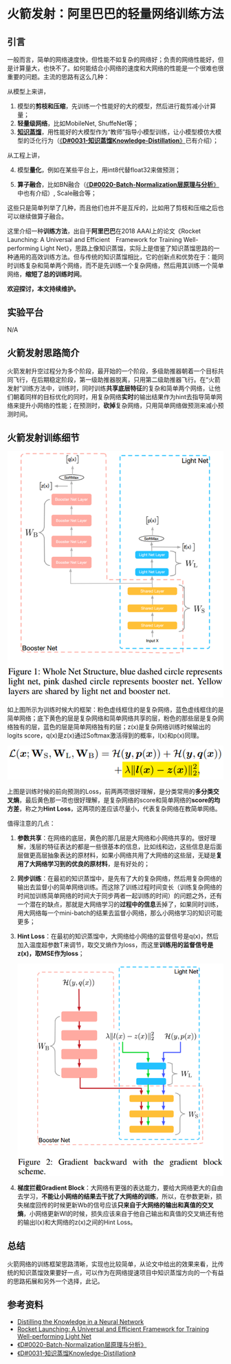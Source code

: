 #                                 火箭发射：阿里巴巴的轻量网络训练方法

## 引言

一般而言，简单的网络速度快，但性能不如复杂的网络好；负责的网络性能好，但是计算量大，也快不了。如何能结合小网络的速度和大网络的性能是一个很难也很重要的问题。主流的思路有这么几种：

从模型上来讲，

1. 模型的**剪枝和压缩**，先训练一个性能好的大的模型，然后进行裁剪减小计算量；
2. **轻量级网络**，比如MobileNet, ShuffeNet等；
3. [**知识蒸馏**](https://arxiv.org/abs/1503.02531)，用性能好的大模型作为“教师”指导小模型训练，让小模型模仿大模型的泛化行为（[《**D#0031-知识蒸馏Knowledge-Distillation**》](https://github.com/Captain1986/CaptainBlackboard/blob/master/D%230031-%E7%9F%A5%E8%AF%86%E8%92%B8%E9%A6%8FKnowledge-Distillation/D%230031.md)已有介绍）；

从工程上讲，

4. 模型**量化**，例如在某些平台上，用int8代替float32来做预测；

5. **算子融合**，比如BN融合（[《**D#0020-Batch-Normalization层原理与分析**》](https://github.com/Captain1986/CaptainBlackboard/blob/master/D%230020-Batch-Normalization%E5%B1%82%E5%8E%9F%E7%90%86%E4%B8%8E%E5%88%86%E6%9E%90/D%230020.md)中也有介绍）, Scale融合等；

这些只是简单列举了几种，而且他们也并不是互斥的，比如用了剪枝和压缩之后也可以继续做算子融合。

这里介绍一种**训练方法**，出自于**阿里巴巴**在2018 AAAI上的论文《Rocket Launching: A Universal and Efficient　Framework for Training Well-performing Light Net》，思路上像知识蒸馏，实际上是借鉴了知识蒸馏思路的一种通用的高效训练方法。但与传统的知识蒸馏相比，它的创新点和优势在于：能同时训练复杂和简单两个网络，而不是先训练一个复杂网络，然后用其训练一个简单网络，**缩短了总的训练时间**。

**欢迎探讨，本文持续维护。**

## 实验平台

N/A

## 火箭发射思路简介

火箭发射升空过程分为多个阶段，最开始的一个阶段，多级助推器朝着一个目标共同飞行，在后期稳定阶段，第一级助推器脱离，只用第二级助推器飞行。在“火箭发射”训练方法中，训练时，同时训练**共享底层特征**的复杂和简单两个网络，让他们朝着同样的目标优化的同时，用复杂网络**实时**的输出结果作为hint去指导简单网络来提升小网络的性能；在预测时，**砍掉**复杂网络，只用简单网络做预测来减小预测时间。

## 火箭发射训练细节

![](images/210322.png)

如上图所示为训练时候大的框架：粉色虚线框住的是复杂网络，蓝色虚线框住的是简单网络；底下黄色的层是复杂网络和简单网络共享的层，粉色的那些层是复杂网络独有的层，蓝色的层是简单网络独有的层；z(x)是复杂网络训练时候输出的logits score，q(x)是z(x)通过Softmax激活得到的概率，l(x)和p(x)同理。

![](images/211148.png)

上图是训练时候的前向预测的Loss，前两两项很好理解，是分类常用的**多分类交叉熵**，最后黄色那一项也很好理解，是复杂网络的score和简单网络的**score的均方差**，称之为**Hint Loss**，这两项的差应该尽量小，代表复杂网络在教简单网络。

值得注意的几点：

1. **参数共享**：在网络的底层，黄色的那几层是大网络和小网络共享的。很好理解，浅层的特征表达的都是一些很基本的信息，比如线和边，这些信息是后面层做更高层抽象表达的原材料，如果小网络共用了大网络的这些层，无疑是**复用了大网络学习到的优良的原材料**，是有好处的；

2. **同步训练**：在最初的知识蒸馏中，是先有了大的复杂网络，然后用复杂网络的输出去监督小的简单网络训练。而这除了训练过程时间变长（训练复杂网络的时间加训练简单网络的时间大于同步两者一起训练的时间）的问题之外，还有一个潜在的缺点，那就是大网络学习的**过程中的信息**丢掉了，如果同时训练，用大网络每一个mini-batch的结果去监督小网络，那么小网络学习的知识可能更多；

3. **Hint Loss**：在最初的知识蒸馏中，大网络给小网络的监督信号是q(x)，然后加入温度超参数T来调节，取交叉熵作为loss，而这里**训练用的监督信号是z(x)，取MSE作为loss**；

   ![](images/213237.png)

4. **梯度拦截Gradient Block**：大网络有更强的表达能力，要给大网络更大的自由去学习，**不能让小网络的结果去干扰了大网络的训练**，所以，在参数更新，损失梯度回传的时候更新Wb的信号应该**只来自于大网络的输出和真值的交叉熵**，小网络更新Wl的时候，损失应该来自于他自己输出和真值的交叉熵还有他的输出l(x)和大网络的z(x)之间的Hint Loss。

## 总结

火箭网络的训练框架思路清晰，实现也比较简单，从论文中给出的效果来看，比传统的知识蒸馏效果要好一点，可以作为在网络提速项目中知识蒸馏方向的一个有益的思路拓展和另外一个选择，此记。

## 参考资料

+ [Distilling the Knowledge in a Neural Network](https://arxiv.org/abs/1503.02531)
+ [Rocket Launching: A Universal and Efficient Framework for Training Well-performing Light Net](https://arxiv.org/abs/1708.04106)
+ [《D#0020-Batch-Normalization层原理与分析》](https://github.com/Captain1986/CaptainBlackboard/blob/master/D%230020-Batch-Normalization%E5%B1%82%E5%8E%9F%E7%90%86%E4%B8%8E%E5%88%86%E6%9E%90/D%230020.md)
+ [《D#0031-知识蒸馏Knowledge-Distillation》](https://github.com/Captain1986/CaptainBlackboard/blob/master/D%230031-%E7%9F%A5%E8%AF%86%E8%92%B8%E9%A6%8FKnowledge-Distillation/D%230031.md)
